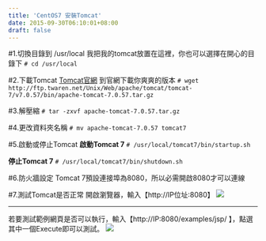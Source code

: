```yaml
---
title: 'CentOS7 安裝Tomcat'
date: 2015-09-30T06:10:01+08:00
draft: false
---
```

#1.切換目錄到 /usr/local
我把我的tomcat放置在這裡，你也可以選擇在開心的目錄下
`# cd /usr/local`

#2.下載Tomcat
<a href="http://tomcat.apache.org" target="_blank">Tomcat官網</a>
到官網下載你爽爽的版本
`# wget http://ftp.twaren.net/Unix/Web/apache/tomcat/tomcat-7/v7.0.57/bin/apache-tomcat-7.0.57.tar.gz`

#3.解壓縮
`# tar -zxvf apache-tomcat-7.0.57.tar.gz`

#4.更改資料夾名稱
`# mv apache-tomcat-7.0.57 tomcat7`

#5.啟動或停止Tomcat
**啟動Tomcat 7**
`# /usr/local/tomcat7/bin/startup.sh`

**停止Tomcat 7**
`# /usr/local/tomcat7/bin/shutdown.sh`

#6.防火牆設定
Tomcat 7預設連接埠為8080，所以必需開啟8080才可以連線

#7.測試Tomcat是否正常
開啟瀏覽器，輸入【http://IP位址:8080】
<img src="//fblog.loopbai.com/images/201509/A06-01.png">

***

若要測試範例網頁是否可以執行，輸入【http://IP:8080/examples/jsp/ 】，點選其中一個Execute即可以測試。
<img src="//fblog.loopbai.com/images/201509/A06-02.png">
